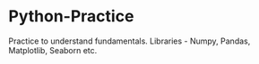 # Python-Practice

Practice to understand fundamentals.
Libraries - Numpy, Pandas, Matplotlib, Seaborn etc.

